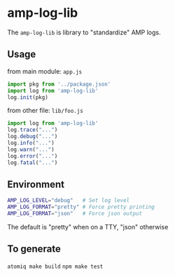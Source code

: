 # amp-log-lib

The `amp-log-lib` is library to "standardize" AMP logs.

## Usage

from main module: `app.js`
```js
import pkg from '../package.json'
import log from 'amp-log-lib'
log.init(pkg)
```

from other file: `lib/foo.js`
```js
import log from 'amp-log-lib'
log.trace("...")
log.debug("...")
log.info("...")
log.warn("...")
log.error("...")
log.fatal("...")
```
## Environment

```sh
AMP_LOG_LEVEL="debug"   # Set log level
AMP_LOG_FORMAT="pretty" # Force pretty printing
AMP_LOG_FORMAT="json"   # Force json output

```
The default is "pretty" when on a TTY, "json" otherwise

## To generate

`atomiq make build`
`npm make test`
